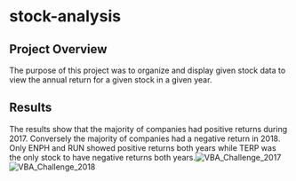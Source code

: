 # stock-analysis

## Project Overview
The purpose of this project was to organize and display given stock data to view the annual return for a given stock in a given year.

## Results
The results show that the majority of companies had positive returns during 2017. Conversely the majority of companies had a negative return in 2018. Only ENPH and RUN showed positive returns both years while TERP was the only stock to have negative returns both years.![VBA_Challenge_2017](https://user-images.githubusercontent.com/32973898/165013008-de1fff7e-b5cc-4e8b-a80a-ef875b9de443.png)
![VBA_Challenge_2018](https://user-images.githubusercontent.com/32973898/165013035-060b9aec-6a7f-4b09-ba79-1c9fbe375649.png)
